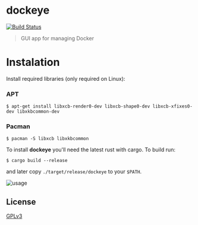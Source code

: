 # dockeye

[![Build Status](https://github.com/vv9k/dockeye/workflows/dockeye%20CI/badge.svg)](https://github.com/vv9k/dockeye/actions?query=workflow%3A%22dockeye+CI%22)

> GUI app for managing Docker

# Instalation

Install required libraries (only required on Linux):

### APT
```shell
$ apt-get install libxcb-render0-dev libxcb-shape0-dev libxcb-xfixes0-dev libxkbcommon-dev
```

### Pacman
```Shell
$ pacman -S libxcb libxkbcommon
```

To install **dockeye** you'll need the latest rust with cargo. To build run:
```shell
$ cargo build --release
```
and later copy `./target/release/dockeye` to your `$PATH`.


![usage](https://github.com/vv9k/dockeye/blob/master/usage.webp)

## License
[GPLv3](https://github.com/vv9k/dockeye/blob/master/LICENSE)
